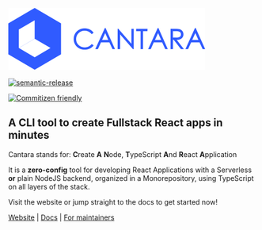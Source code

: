 ![Cantara](docs/static/img/cantara.svg 'Cantara Logo')

[![semantic-release](https://img.shields.io/badge/%20%20%F0%9F%93%A6%F0%9F%9A%80-semantic--release-e10079.svg)](https://github.com/semantic-release/semantic-release)

[![Commitizen friendly](https://img.shields.io/badge/commitizen-friendly-brightgreen.svg)](http://commitizen.github.io/cz-cli/)

## A CLI tool to create Fullstack React apps in minutes

Cantara stands for: **C**reate **A** **N**ode, **T**ypeScript **A**nd **R**eact **A**pplication

It is a **zero-config** tool for developing React Applications with a Serverless **or** plain NodeJS backend, organized in a Monorepository, using TypeScript on all layers of the stack.

Visit the website or jump straight to the docs to get started now!

[Website](https://cantara.js.org) | [Docs](https://cantara.js.org/docs/introduction) | [For maintainers](https://cantara.js.org/docs/maintainers_intro)
